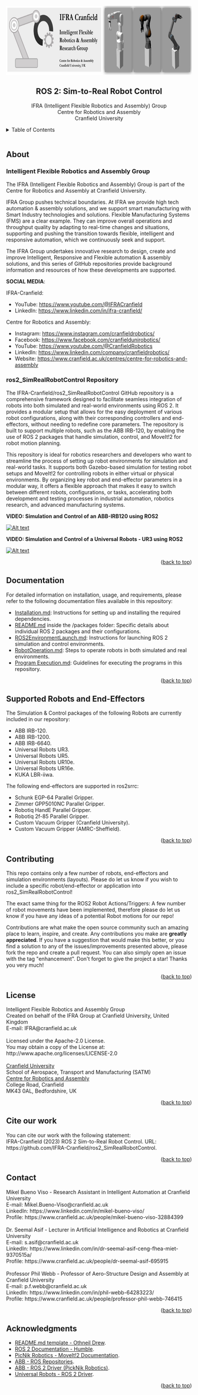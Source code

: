 <div id="top"></div>

<!-- 

# ===================================== COPYRIGHT ===================================== #
#                                                                                       #
#  IFRA (Intelligent Flexible Robotics and Assembly) Group, CRANFIELD UNIVERSITY        #
#  Created on behalf of the IFRA Group at Cranfield University, United Kingdom          #
#  E-mail: IFRA@cranfield.ac.uk                                                         #
#                                                                                       #
#  Licensed under the Apache-2.0 License.                                               #
#  You may not use this file except in compliance with the License.                     #
#  You may obtain a copy of the License at: http://www.apache.org/licenses/LICENSE-2.0  #
#                                                                                       #
#  Unless required by applicable law or agreed to in writing, software distributed      #
#  under the License is distributed on an "as-is" basis, without warranties or          #
#  conditions of any kind, either express or implied. See the License for the specific  #
#  language governing permissions and limitations under the License.                    #
#                                                                                       #
#  IFRA Group - Cranfield University                                                    #
#  AUTHORS: Mikel Bueno Viso - Mikel.Bueno-Viso@cranfield.ac.uk                         #
#           Dr. Seemal Asif      - s.asif@cranfield.ac.uk                               #
#           Prof. Phil Webb        - p.f.webb@cranfield.ac.uk                           #
#                                                                                       #
#  Date: April, 2023.                                                                   #
#                                                                                       #
# ===================================== COPYRIGHT ===================================== #

# ======= CITE OUR WORK ======= #
# You can cite our work with the following statement:
# IFRA (2023) ROS 2: Sim-to-Real Robot Control. URL: https://github.com/IFRA-Cranfield/ros2_SimRealRobotControl.

-->

<!--

  README.md TEMPLATE obtined from:
      https://github.com/othneildrew/Best-README-Template
      AUTHOR: OTHNEIL DREW 

-->

<!-- HEADER -->
<br />
<div align="center">
  <a>
    <img src="media/header.jpg" alt="header" width="800" height="187">
  </a>

  <br />

  <h2 align="center">ROS 2: Sim-to-Real Robot Control</h2>

  <p align="center">
    IFRA (Intelligent Flexible Robotics and Assembly) Group
    <br />
    Centre for Robotics and Assembly
    <br />
    Cranfield University
  </p>
</div>

<!-- TABLE OF CONTENTS -->
<details>
  <summary>Table of Contents</summary>
  <ol>
    <li>
      <a href="#about">About</a>
      <ul>
        <li><a href="#intelligent-flexible-robotics-and-assembly-group">IFRA-Cranfield Research Group</a></li>
        <li><a href="#ros2_simrealrobotcontrol-repository">ros2_SimRealRobotControl Repository</a></li>
      </ul>
    </li>
    <li>
      <a href="#documentation">Documentation</a>
    </li>
    <li>
      <a href="#supported-robots-and-end-effectors">Supported Robots and End-Effectors</a>
    </li>
    <li><a href="#contributing">Contributing</a></li>
    <li><a href="#license">License</a></li>
    <li><a href="#cite-our-work">Cite our work</a></li>
    <li><a href="#contact">Contact</a></li>
    <li><a href="#acknowledgments">Acknowledgments</a></li>
  </ol>
</details>

<br />

<!-- ABOUT THE PROJECT -->
## About

### Intelligent Flexible Robotics and Assembly Group

The IFRA (Intelligent Flexible Robotics and Assembly) Group is part of the Centre for Robotics and Assembly at Cranfield University.

IFRA Group pushes technical boundaries. At IFRA we provide high tech automation & assembly solutions, and we support smart manufacturing with Smart Industry technologies and solutions. Flexible Manufacturing Systems (FMS) are a clear example. They can improve overall operations and throughput quality by adapting to real-time changes and situations, supporting and pushing the transition towards flexible, intelligent and responsive automation, which we continuously seek and support.

The IFRA Group undertakes innovative research to design, create and improve Intelligent, Responsive and Flexible automation & assembly solutions, and this series of GitHub repositories provide background information and resources of how these developments are supported.

__SOCIAL MEDIA__:

IFRA-Cranfield:
- YouTube: https://www.youtube.com/@IFRACranfield
- LinkedIn: https://www.linkedin.com/in/ifra-cranfield/

Centre for Robotics and Assembly:
- Instagram: https://www.instagram.com/cranfieldrobotics/
- Facebook: https://www.facebook.com/cranfieldunirobotics/
- YouTube: https://www.youtube.com/@CranfieldRobotics
- LinkedIn: https://www.linkedin.com/company/cranfieldrobotics/
- Website: https://www.cranfield.ac.uk/centres/centre-for-robotics-and-assembly 


### ros2_SimRealRobotControl Repository

The IFRA-Cranfield/ros2_SimRealRobotControl GitHub repository is a comprehensive framework designed to facilitate seamless integration of robots into both simulated and real-world environments using ROS 2. It provides a modular setup that allows for the easy deployment of various robot configurations, along with their corresponding controllers and end-effectors, without needing to redefine core parameters. The repository is built to support multiple robots, such as the ABB IRB-120, by enabling the use of ROS 2 packages that handle simulation, control, and MoveIt!2 for robot motion planning.

This repository is ideal for robotics researchers and developers who want to streamline the process of setting up robot environments for simulation and real-world tasks. It supports both Gazebo-based simulation for testing robot setups and MoveIt!2 for controlling robots in either virtual or physical environments. By organizing key robot and end-effector parameters in a modular way, it offers a flexible approach that makes it easy to switch between different robots, configurations, or tasks, accelerating both development and testing processes in industrial automation, robotics research, and advanced manufacturing systems.

__VIDEO: Simulation and Control of an ABB-IRB120 using ROS2__

[![Alt text](https://img.youtube.com/vi/qaowbdYvG2M/0.jpg)](https://www.youtube.com/watch?v=qaowbdYvG2M)

__VIDEO: Simulation and Control of a Universal Robots - UR3 using ROS2__

[![Alt text](https://img.youtube.com/vi/grhYzt0wf8c/0.jpg)](https://www.youtube.com/watch?v=grhYzt0wf8c)

<p align="right">(<a href="#top">back to top</a>)</p>

<!-- DOCUMENTATION -->
## Documentation

For detailed information on installation, usage, and requirements, please refer to the following documentation files available in this repository:

- [Installation.md](https://github.com/IFRA-Cranfield/ros2_SimRealRobotControl/tree/humble/instructions/Installation.md): Instructions for setting up and installing the required dependencies.
- [README.md](https://github.com/IFRA-Cranfield/ros2_SimRealRobotControl/tree/humble/packages) inside the /packages folder: Specific details about individual ROS 2 packages and their configurations.
- [ROS2EnvironmentLaunch.md](https://github.com/IFRA-Cranfield/ros2_SimRealRobotControl/tree/humble/instructions/ROS2EnvironmentLaunch.md): Instructions for launching ROS 2 simulation and control environments.
- [RobotOperation.md](https://github.com/IFRA-Cranfield/ros2_SimRealRobotControl/tree/humble/instructions/RobotOperation.md): Steps to operate robots in both simulated and real environments.
- [Program Execution.md](https://github.com/IFRA-Cranfield/ros2_SimRealRobotControl/tree/humble/instructions/ProgramExecution.md): Guidelines for executing the programs in this repository.

<p align="right">(<a href="#top">back to top</a>)</p>

<!-- USAGE EXAMPLES -->
## Supported Robots and End-Effectors

The Simulation & Control packages of the following Robots are currently included in our repository:

- ABB IRB-120.
- ABB IRB-1200.
- ABB IRB-6640.
- Universal Robots UR3.
- Universal Robots UR5.
- Universal Robots UR10e.
- Universal Robots UR16e.
- KUKA LBR-iiwa.

The following end-effectors are supported in ros2srrc:

- Schunk EGP-64 Parallel Gripper.
- Zimmer GPP5010NC Parallel Gripper.
- Robotiq HandE Parallel Gripper.
- Robotiq 2f-85 Parallel Gripper.
- Custom Vacuum Gripper (Cranfield University).
- Custom Vacuum Gripper (AMRC-Sheffield).

<p align="right">(<a href="#top">back to top</a>)</p>

<!-- CONTRIBUTING -->
## Contributing

This repo contains only a few number of robots, end-effectors and simulation environments (layouts). Please do let us know if you wish to include a specific robot/end-effector or application into ros2_SimRealRobotControl!

The exact same thing for the ROS2 Robot Actions/Triggers: A few number of robot movements have been implemented, therefore please do let us know if you have any ideas of a potential Robot motions for our repo!

Contributions are what make the open source community such an amazing place to learn, inspire, and create. Any contributions you make are **greatly appreciated**. If you have a suggestion that would make this better, or you find a solution to any of the issues/improvements presented above, please fork the repo and create a pull request. You can also simply open an issue with the tag "enhancement".
Don't forget to give the project a star! Thanks you very much!

<p align="right">(<a href="#top">back to top</a>)</p>

<!-- LICENSE -->
## License

<p>
  Intelligent Flexible Robotics and Assembly Group
  <br />
  Created on behalf of the IFRA Group at Cranfield University, United Kingdom
  <br />
  E-mail: IFRA@cranfield.ac.uk 
  <br />
  <br />
  Licensed under the Apache-2.0 License.
  <br />
  You may obtain a copy of the License at: http://www.apache.org/licenses/LICENSE-2.0
  <br />
  <br />
  <a href="https://www.cranfield.ac.uk/">Cranfield University</a>
  <br />
  School of Aerospace, Transport and Manufacturing (SATM)
  <br />
    <a href="https://www.cranfield.ac.uk/centres/centre-for-robotics-and-assembly">Centre for Robotics and Assembly</a>
  <br />
  College Road, Cranfield
  <br />
  MK43 0AL, Bedfordshire, UK
  <br />
</p>

<p align="right">(<a href="#top">back to top</a>)</p>

<!-- CITE OUR WORK -->
## Cite our work

<p>
  You can cite our work with the following statement:
  <br />
  IFRA-Cranfield (2023) ROS 2 Sim-to-Real Robot Control. URL: https://github.com/IFRA-Cranfield/ros2_SimRealRobotControl.
</p>

<p align="right">(<a href="#top">back to top</a>)</p>

<!-- CONTACT -->
## Contact

<p>
  Mikel Bueno Viso - Research Assistant in Intelligent Automation at Cranfield University
  <br />
  E-mail: Mikel.Bueno-Viso@cranfield.ac.uk
  <br />
  LinkedIn: https://www.linkedin.com/in/mikel-bueno-viso/
  <br />
  Profile: https://www.cranfield.ac.uk/people/mikel-bueno-viso-32884399
  <br />
  <br />
  Dr. Seemal Asif - Lecturer in Artificial Intelligence and Robotics at Cranfield University
  <br />
  E-mail: s.asif@cranfield.ac.uk
  <br />
  LinkedIn: https://www.linkedin.com/in/dr-seemal-asif-ceng-fhea-miet-9370515a/
  <br />
  Profile: https://www.cranfield.ac.uk/people/dr-seemal-asif-695915
  <br />
  <br />
  Professor Phil Webb - Professor of Aero-Structure Design and Assembly at Cranfield University
  <br />
  E-mail: p.f.webb@cranfield.ac.uk
  <br />
  LinkedIn: https://www.linkedin.com/in/phil-webb-64283223/
  <br />
  Profile: https://www.cranfield.ac.uk/people/professor-phil-webb-746415 
  <br />
</p>

<p align="right">(<a href="#top">back to top</a>)</p>

<!-- ACKNOWLEDGMENTS -->
## Acknowledgments

* [README.md template - Othneil Drew](https://github.com/othneildrew/Best-README-Template).
* [ROS 2 Documentation - Humble](https://docs.ros.org/en/humble/index.html).
* [PicNik Robotics - MoveIt!2 Documentation](https://moveit.picknik.ai/humble/index.html).
* [ABB - ROS Repositories](http://wiki.ros.org/abb).
* [ABB - ROS 2 Driver (PickNik Robotics)](https://github.com/PickNikRobotics/abb_ros2).
* [Universal Robots - ROS 2 Driver](https://github.com/UniversalRobots/Universal_Robots_ROS2_Driver).

<p align="right">(<a href="#top">back to top</a>)</p>
